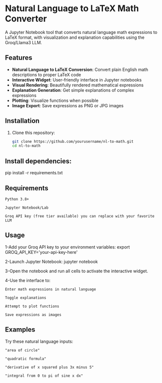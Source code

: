 # Natural Language to LaTeX Math Converter

A Jupyter Notebook tool that converts natural language math expressions to LaTeX format, with visualization and explanation capabilities using the Groq/Llama3 LLM.

## Features

- **Natural Language to LaTeX Conversion**: Convert plain English math descriptions to proper LaTeX code
- **Interactive Widget**: User-friendly interface in Jupyter notebooks
- **Visual Rendering**: Beautifully rendered mathematical expressions
- **Explanation Generation**: Get simple explanations of complex expressions
- **Plotting**: Visualize functions when possible
- **Image Export**: Save expressions as PNG or JPG images

## Installation

1. Clone this repository:
   ```bash
   git clone https://github.com/yourusername/nl-to-math.git
   cd nl-to-math


## Install dependencies:
pip install -r requirements.txt

## Requirements

    Python 3.8+

    Jupyter Notebook/Lab

    Groq API key (free tier available) you can replace with your favorite LLM

## Usage

1-Add your Groq API key to your environment variables:
export GROQ_API_KEY='your-api-key-here'

2-Launch Jupyter Notebook:
jupyter notebook

3-Open the notebook and run all cells to activate the interactive widget.

4-Use the interface to:

    Enter math expressions in natural language

    Toggle explanations

    Attempt to plot functions

    Save expressions as images

## Examples
Try these natural language inputs:

    "area of circle"

    "quadratic formula"

    "derivative of x squared plus 3x minus 5"

    "integral from 0 to pi of sine x dx"
    
   
